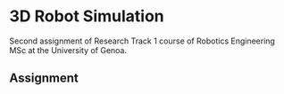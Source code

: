 # 3D Robot Simulation

Second assignment of Research Track 1 course of Robotics Engineering MSc at the University of Genoa.

## Assignment
